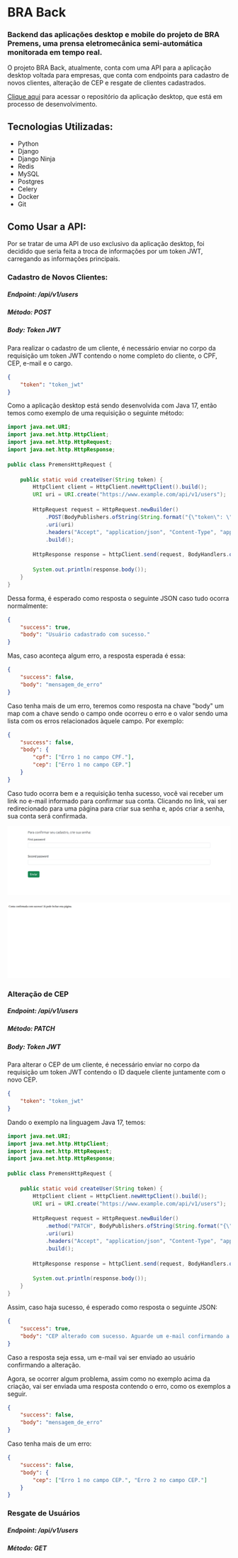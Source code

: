# BRA Back
### Backend das aplicações desktop e mobile do projeto de BRA Premens, uma prensa eletromecânica semi-automática monitorada em tempo real.

O projeto BRA Back, atualmente, conta com uma API para a aplicação desktop voltada para empresas, que conta com endpoints para cadastro de novos clientes, alteração de CEP e resgate de clientes cadastrados.

[Clique aqui](https://github.com/weblerson/bra-desktop) para acessar o repositório da aplicação desktop, que está em processo de desenvolvimento.

## Tecnologias Utilizadas:
- Python
- Django
- Django Ninja
- Redis
- MySQL
- Postgres
- Celery
- Docker
- Git

## Como Usar a API:

Por se tratar de uma API de uso exclusivo da aplicação desktop, foi decidido que seria feita a troca de informações por um token JWT, carregando as informações principais.

### Cadastro de Novos Clientes:
##### Endpoint: /api/v1/users
##### Método: POST
##### Body: Token JWT

Para realizar o cadastro de um cliente, é necessário enviar no corpo da requisição um token JWT contendo o nome completo do cliente, o CPF, CEP, e-mail e o cargo.

```json
{
    "token": "token_jwt"
}
```

Como a  aplicação desktop está sendo desenvolvida com Java 17, então temos como exemplo de uma requisição o seguinte método:

```java
import java.net.URI;
import java.net.http.HttpClient;
import java.net.http.HttpRequest;
import java.net.http.HttpResponse;

public class PremensHttpRequest {

    public static void createUser(String token) {
        HttpClient client = HttpClient.newHttpClient().build();
        URI uri = URI.create("https://www.example.com/api/v1/users");

        HttpRequest request = HttpRequest.newBuilder()
            .POST(BodyPublishers.ofString(String.format("{\"token\": \"%s\"}", token)))
            .uri(uri)
            .headers("Accept", "application/json", "Content-Type", "application/json")
            .build();

        HttpResponse response = httpClient.send(request, BodyHandlers.ofString());

        System.out.println(response.body());
    }
}
```

Dessa forma, é esperado como resposta o seguinte JSON caso tudo ocorra normalmente:

```json
{
    "success": true,
    "body": "Usuário cadastrado com sucesso."
}
```

Mas, caso aconteça algum erro, a resposta esperada é essa:

```json
{
    "success": false,
    "body": "mensagem_de_erro"
}
```

Caso tenha mais de um erro, teremos como resposta na chave "body" um map com a chave sendo o campo onde ocorreu o erro e o valor sendo uma lista com os erros relacionados àquele campo. Por exemplo:

```json
{
    "success": false,
    "body": {
        "cpf": ["Erro 1 no campo CPF."],
        "cep": ["Erro 1 no campo CEP."]
    }
}
```

Caso tudo ocorra bem e a requisição tenha sucesso, você vai receber um link no e-mail informado para confirmar sua conta. Clicando no link, vai ser redirecionado para uma página para criar sua senha e, após criar a senha, sua conta será confirmada.

![Página de criação de senha](./src/create_password.png)

![Página de confirmação de conta](./src/account_confirmed.png)

### Alteração de CEP
##### Endpoint: /api/v1/users
##### Método: PATCH
##### Body: Token JWT

Para alterar o CEP de um cliente, é necessário enviar no corpo da requisição um token JWT contendo o ID daquele cliente juntamente com o novo CEP.

```json
{
    "token": "token_jwt"
}
```

Dando o exemplo na linguagem Java 17, temos:

```java
import java.net.URI;
import java.net.http.HttpClient;
import java.net.http.HttpRequest;
import java.net.http.HttpResponse;

public class PremensHttpRequest {

    public static void createUser(String token) {
        HttpClient client = HttpClient.newHttpClient().build();
        URI uri = URI.create("https://www.example.com/api/v1/users");

        HttpRequest request = HttpRequest.newBuilder()
            .method("PATCH", BodyPublishers.ofString(String.format("{\"token\": \"%s\"}", token)))
            .uri(uri)
            .headers("Accept", "application/json", "Content-Type", "application/json")
            .build();

        HttpResponse response = httpClient.send(request, BodyHandlers.ofString());

        System.out.println(response.body());
    }
}
```

Assim, caso haja sucesso, é esperado como resposta o seguinte JSON:

```json
{
    "success": true,
    "body": "CEP alterado com sucesso. Aguarde um e-mail confirmando a alteração."
}
```

Caso a resposta seja essa, um e-mail vai ser enviado ao usuário confirmando a alteração.

Agora, se ocorrer algum problema, assim como no exemplo acima da criação, vai ser enviada uma resposta contendo o erro, como os exemplos a seguir.

```json
{
    "success": false,
    "body": "mensagem_de_erro"
}
```

Caso tenha mais de um erro:

```json
{
    "success": false,
    "body": {
        "cep": ["Erro 1 no campo CEP.", "Erro 2 no campo CEP."]
    }
}
```

### Resgate de Usuários
##### Endpoint: /api/v1/users
##### Método: GET

